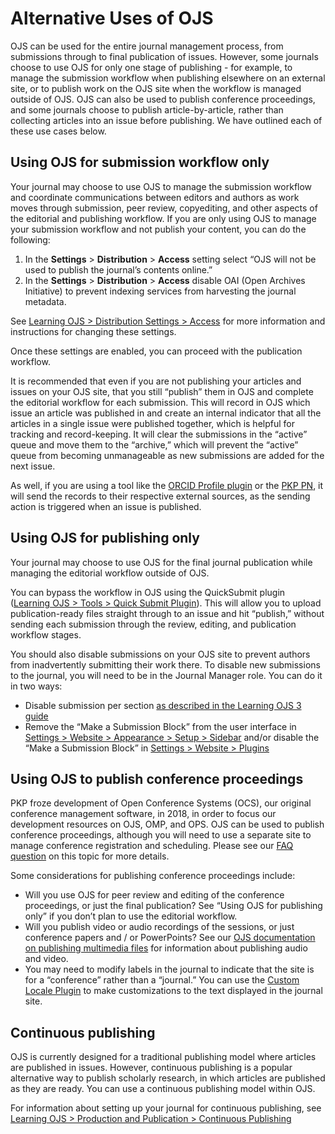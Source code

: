 # Alternative Uses of OJS

OJS can be used for the entire journal management process, from submissions through to final publication of issues. However, some journals choose to use OJS for only one stage of publishing - for example, to manage the submission workflow when publishing elsewhere on an external site, or to publish work on the OJS site when the workflow is managed outside of OJS. OJS can also be used to publish conference proceedings, and some journals choose to publish article-by-article, rather than collecting articles into an issue before publishing. We have outlined each of these use cases below.


## Using OJS for submission workflow only

Your journal may choose to use OJS to manage the submission workflow and coordinate communications between editors and authors as work moves through submission, peer review, copyediting, and other aspects of the editorial and publishing workflow. If you are only using OJS to manage your submission workflow and not publish your content, you can do the following:

1.  In the **Settings** > **Distribution** > **Access** setting select “OJS will not be used to publish the journal’s contents online.”  
2.  In the **Settings** > **Distribution** > **Access** disable OAI (Open Archives Initiative) to prevent indexing services from harvesting the journal metadata. 
    
See [Learning OJS > Distribution Settings > Access](https://docs.pkp.sfu.ca/learning-ojs/en/settings-distribution#access) for more information and instructions for changing these settings.

Once these settings are enabled, you can proceed with the publication workflow.
 
It is recommended that even if you are not publishing your articles and issues on your OJS site, that you still “publish” them in OJS and complete the editorial workflow for each submission. This will record in OJS which issue an article was published in and create an internal indicator that all the articles in a single issue were published together, which is helpful for tracking and record-keeping. It will clear the submissions in the “active” queue and move them to the “archive,” which will prevent the “active” queue from becoming unmanageable as new submissions are added for the next issue. 

As well, if you are using a tool like the [ORCID Profile plugin](https://docs.pkp.sfu.ca/orcid/en/) or the [PKP PN](https://docs.pkp.sfu.ca/pkp-pn/), it will send the records to their respective external sources, as the sending action is triggered when an issue is published.

## Using OJS for publishing only

Your journal may choose to use OJS for the final journal publication while managing the editorial workflow outside of OJS.
  
You can bypass the workflow in OJS using the QuickSubmit plugin ([Learning OJS > Tools > Quick Submit Plugin](https://docs.pkp.sfu.ca/learning-ojs/en/tools#quick-submit-plugin)). This will allow you to upload publication-ready files straight through to an issue and hit “publish,” without sending each submission through the review, editing, and publication workflow stages.

You should also disable submissions on your OJS site to prevent authors from inadvertently submitting their work there. To disable new submissions to the journal, you will need to be in the Journal Manager role. You can do it in two ways:

-   Disable submission per section [as described in the Learning OJS 3 guide](https://docs.pkp.sfu.ca/learning-ojs/en/journal-setup#create-section)
-   Remove the “Make a Submission Block” from the user interface in [Settings > Website > Appearance > Setup > Sidebar](https://docs.pkp.sfu.ca/learning-ojs/en/settings-website#setup) and/or disable the “Make a Submission Block” in [Settings > Website > Plugins](https://docs.pkp.sfu.ca/learning-ojs/en/settings-website#installed-plugins)   

## Using OJS to publish conference proceedings

PKP froze development of Open Conference Systems (OCS), our original conference management software, in 2018, in order to focus our development resources on OJS, OMP, and OPS. OJS can be used to publish conference proceedings, although you will need to use a separate site to manage conference registration and scheduling. Please see our [FAQ question](https://docs.pkp.sfu.ca/faq/en/software-features#can-i-use-ojs-to-publish-conference-proceedings-what-happened-to-ocs) on this topic for more details.

Some considerations for publishing conference proceedings include:

-   Will you use OJS for peer review and editing of the conference proceedings, or just the final publication? See “Using OJS for publishing only” if you don’t plan to use the editorial workflow.
-   Will you publish video or audio recordings of the sessions, or just conference papers and / or PowerPoints? See our [OJS documentation on publishing multimedia files](https://docs.pkp.sfu.ca/learning-ojs/en/production-publication#multimedia-files) for information about publishing audio and video.
-   You may need to modify labels in the journal to indicate that the site is for a “conference” rather than a “journal.” You can use the [Custom Locale Plugin](https://docs.pkp.sfu.ca/translating-guide/en/customize-locale) to make customizations to the text displayed in the journal site.
    
## Continuous publishing

OJS is currently designed for a traditional publishing model where articles are published in issues. However, continuous publishing is a popular alternative way to publish scholarly research, in which articles are published as they are ready. You can use a continuous publishing model within OJS. 

For information about setting up your journal for continuous publishing, see [Learning OJS > Production and Publication > Continuous Publishing](https://docs.pkp.sfu.ca/learning-ojs/en/production-publication#continuous-publishing)

